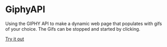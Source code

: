 # GiphyAPI

Using the GIPHY API to make a dynamic web page that populates with gifs of your choice.  The Gifs can be stopped and started by clicking.

[Try it out](https://wahula4.github.io/GiphyAPI/)
